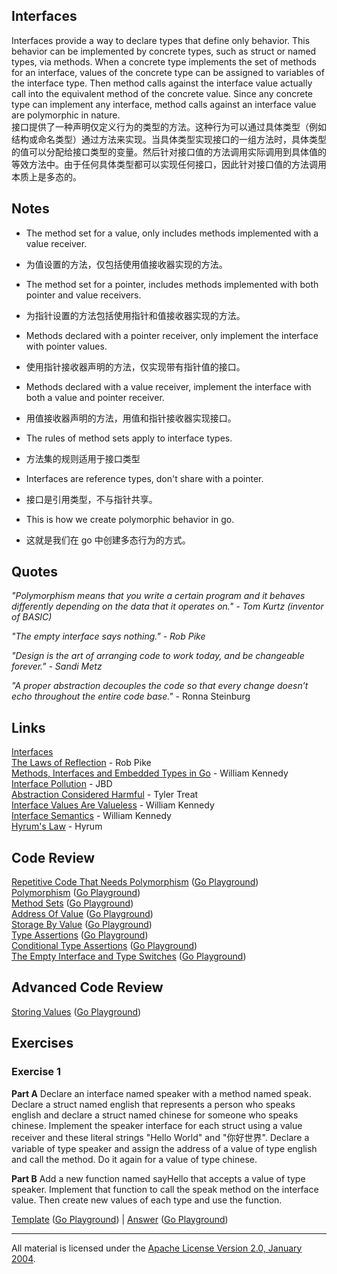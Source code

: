 ## Interfaces

Interfaces provide a way to declare types that define only behavior. This behavior can be implemented by concrete types, such as struct or named types, via methods. When a concrete type implements the set of methods for an interface, values of the concrete type can be assigned to variables of the interface type. Then method calls against the interface value actually call into the equivalent method of the concrete value. Since any concrete type can implement any interface, method calls against an interface value are polymorphic in nature.  
接口提供了一种声明仅定义行为的类型的方法。这种行为可以通过具体类型（例如结构或命名类型）通过方法来实现。当具体类型实现接口的一组方法时，具体类型的值可以分配给接口类型的变量。然后针对接口值的方法调用实际调用到具体值的等效方法中。由于任何具体类型都可以实现任何接口，因此针对接口值的方法调用本质上是多态的。
## Notes

* The method set for a value, only includes methods implemented with a value receiver.
* 为值设置的方法，仅包括使用值接收器实现的方法。

* The method set for a pointer, includes methods implemented with both pointer and value receivers.
* 为指针设置的方法包括使用指针和值接收器实现的方法。

* Methods declared with a pointer receiver, only implement the interface with pointer values.
* 使用指针接收器声明的方法，仅实现带有指针值的接口。

* Methods declared with a value receiver, implement the interface with both a value and pointer receiver.
* 用值接收器声明的方法，用值和指针接收器实现接口。

* The rules of method sets apply to interface types.
* 方法集的规则适用于接口类型

* Interfaces are reference types, don't share with a pointer.
* 接口是引用类型，不与指针共享。

* This is how we create polymorphic behavior in go.
* 这就是我们在 go 中创建多态行为的方式。

## Quotes

_"Polymorphism means that you write a certain program and it behaves differently depending on the data that it operates on." - Tom Kurtz (inventor of BASIC)_

_"The empty interface says nothing." - Rob Pike_

_"Design is the art of arranging code to work today, and be changeable forever." - Sandi Metz_

_"A proper abstraction decouples the code so that every change doesn’t echo throughout the entire code base."_ - Ronna Steinburg

## Links

[Interfaces](https://golang.org/doc/effective_go.html#interfaces)    
[The Laws of Reflection](https://blog.golang.org/laws-of-reflection) - Rob Pike    
[Methods, Interfaces and Embedded Types in Go](https://www.ardanlabs.com/blog/2014/05/methods-interfaces-and-embedded-types.html) - William Kennedy    
[Interface Pollution](https://medium.com/@rakyll/interface-pollution-in-go-7d58bccec275) - JBD    
[Abstraction Considered Harmful](https://bravenewgeek.com/abstraction-considered-harmful/) - Tyler Treat    
[Interface Values Are Valueless](https://www.ardanlabs.com/blog/2018/03/interface-values-are-valueless.html) - William Kennedy    
[Interface Semantics](https://www.ardanlabs.com/blog/2017/07/interface-semantics.html) - William Kennedy    
[Hyrum's Law](https://www.hyrumslaw.com/) - Hyrum

## Code Review

[Repetitive Code That Needs Polymorphism](example0/example0.go) ([Go Playground](https://play.golang.org/p/Txsuzcpdran))  
[Polymorphism](example1/example1.go) ([Go Playground](https://play.golang.org/p/J7OWzPzV40w))  
[Method Sets](example2/example2.go) ([Go Playground](https://play.golang.org/p/N50ocjUekf3))  
[Address Of Value](example3/example3.go) ([Go Playground](https://play.golang.org/p/w981JSUcVZ2))  
[Storage By Value](example4/example4.go) ([Go Playground](https://play.golang.org/p/6KE5b1EwovK))  
[Type Assertions](example5/example5.go) ([Go Playground](https://play.golang.org/p/f47JMTj2eId))  
[Conditional Type Assertions](example6/example6.go) ([Go Playground](https://play.golang.org/p/9fYc5RyyvVG))  
[The Empty Interface and Type Switches](example7/example7.go) ([Go Playground](https://play.golang.org/p/iyDfKCIQ4S9))

## Advanced Code Review

[Storing Values](advanced/example1/example1.go) ([Go Playground](https://play.golang.org/p/yDK5lUiPPHW))

## Exercises

### Exercise 1

**Part A** Declare an interface named speaker with a method named speak. Declare a struct named english that represents a person who speaks english and declare a struct named chinese for someone who speaks chinese. Implement the speaker interface for each struct using a value receiver and these literal strings "Hello World" and "你好世界". Declare a variable of type speaker and assign the address of a value of type english and call the method. Do it again for a value of type chinese.

**Part B** Add a new function named sayHello that accepts a value of type speaker. Implement that function to call the speak method on the interface value. Then create new values of each type and use the function.

[Template](exercises/template1/template1.go) ([Go Playground](https://play.golang.org/p/hfC2-yPI9y6)) |
[Answer](exercises/exercise1/exercise1.go) ([Go Playground](https://play.golang.org/p/mN8Fitr8Wts))
___
All material is licensed under the [Apache License Version 2.0, January 2004](http://www.apache.org/licenses/LICENSE-2.0).
